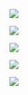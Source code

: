 ﻿![](Aspose.Words.2032c8ab-ff14-4dc9-b8fd-716fef98ea87.001.png)

![](Aspose.Words.2032c8ab-ff14-4dc9-b8fd-716fef98ea87.002.png)

![](Aspose.Words.2032c8ab-ff14-4dc9-b8fd-716fef98ea87.003.png)

![](Aspose.Words.2032c8ab-ff14-4dc9-b8fd-716fef98ea87.004.png)

![](Aspose.Words.2032c8ab-ff14-4dc9-b8fd-716fef98ea87.005.png)
